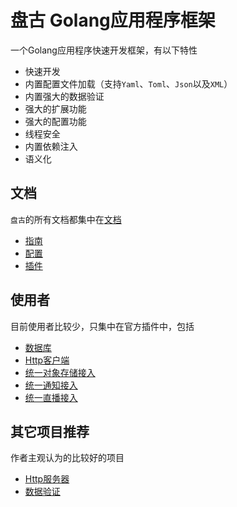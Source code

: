 # 盘古 Golang应用程序框架

一个Golang应用程序快速开发框架，有以下特性

- 快速开发
- 内置配置文件加载（支持`Yaml`、`Toml`、`Json`以及`XML`）
- 内置强大的数据验证
- 强大的扩展功能
- 强大的配置功能
- 线程安全
- 内置依赖注入
- 语义化

## 文档

`盘古`的所有文档都集中在[文档](https://pangu.archtech.studio)
- [指南](https://pangu.archtech.studio/guide/)
- [配置](https://pangu.archtech.studio/config/)
- [插件](https://pangu.archtech.studio/plugin/)

## 使用者

目前使用者比较少，只集中在官方插件中，包括

- [数据库](https://github.com/storezhang/pangu)
- [Http客户端](https://github.com/storezhang/pangu-http)
- [统一对象存储接入](https://github.com/storezhang/uoa)
- [统一通知接入](https://github.com/storezhang/una)
- [统一直播接入](https://github.com/storezhang/ula)

## 其它项目推荐

作者主观认为的比较好的项目

- [Http服务器](https://github.com/storezhang/echox)
- [数据验证](https://github.com/storezhang/validatorx)
